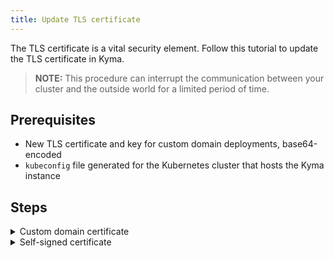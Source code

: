 ```yaml
---
title: Update TLS certificate
---
```


The TLS certificate is a vital security element. Follow this tutorial to update the TLS certificate in Kyma.

>**NOTE:** This procedure can interrupt the communication between your cluster and the outside world for a limited period of time.

## Prerequisites

 - New TLS certificate and key for custom domain deployments, base64-encoded
 - `kubeconfig` file generated for the Kubernetes cluster that hosts the Kyma instance

## Steps

<div tabs>
  <details>
  <summary>
  Custom domain certificate
  </summary>

  >**CAUTION:** When you regenerate the TLS certificate for Kyma, the `kubeconfig` file generated through the Console UI becomes invalid. To complete these steps, use the admin `kubeconfig` file generated for the Kubernetes cluster that hosts the Kyma instance you're working on.

  1. Delete the `net-global-overrides` ConfigMap.
      ```bash
      kubectl delete cm -n kyma-installer net-global-overrides
      ```

  2. Export the Kyma version, your domain, new certificate and key as the environment variables.
      ```bash
      export KYMA_VERSION={KYMA_RELEASE_VERSION}
      export DOMAIN={YOUR_DOMAIN}
      export TLS_CERT={YOUR_NEW_CERTIFICATE}
      export TLS_KEY={YOUR_NEW_KEY}
      ```

  3. Trigger the update process. Run:
      ```bash
      kyma upgrade -s $KYMA_VERSION --domain $DOMAIN --tls-cert $TLS_CERT --tls-key $TLS_KEY
      ```
    
      The process is complete when you see the `Kyma installed` message.

  4. Restart the Console Backend Service to propagate the new certificate. Run:
      ```bash
      kubectl delete pod -n kyma-system -l app=backend
      ```

  </details>

  <details>
  <summary>
  Self-signed certificate
  </summary>

  The self-signed TLS certificate used in Kyma instances deployed with the default `kyma.example.com` domain is valid for 30 days. If the self-signed certificate expired for your cluster and you can't, for example, log in to the Kyma Console, regenerate the self-signed certificate.

  >**CAUTION:** When you regenerate the TLS certificate for Kyma, the `kubeconfig` file generated through the Console UI becomes invalid. To complete these steps, use the admin `kubeconfig` file generated for the Kubernetes cluster that hosts the Kyma instance you're working on.

  1. Delete the ConfigMap and the Secret that stores the expired Kyma TLS certificate. Run:
      ```bash
      kubectl delete cm -n kyma-installer net-global-overrides ; kubectl delete secret -n kyma-system apiserver-proxy-tls-cert
      ```

  2. Trigger the update process. Run:
      ```bash
      kubectl -n default label installation/kyma-installation action=install
      ```

      To watch the progress of the update, run:
      ```bash
      while true; do \
      kubectl -n default get installation/kyma-installation -o jsonpath="{'Status: '}{.status.state}{', description: '}{.status.description}"; echo; \
      sleep 5; \
      done
      ```

      The process is complete when you see the `Kyma installed` message.

  3. Restart the Console Backend Service to propagate the new certificate. Run:
      ```bash
      kubectl delete pod -n kyma-system -l app=backend
      ```

  4. Add the newly generated certificate to the trusted certificates of your OS. For MacOS, run:
      ```bash
      tmpfile=$(mktemp /tmp/temp-cert.XXXXXX) \
      && kubectl get secret kyma-gateway-certs -n istio-system -o jsonpath='{.data.tls\.crt}' | base64 --decode > $tmpfile \
      && sudo security add-trusted-cert -d -r trustRoot -k /Library/Keychains/System.keychain $tmpfile \
      && rm $tmpfile
      ```

  </details>

</div>
